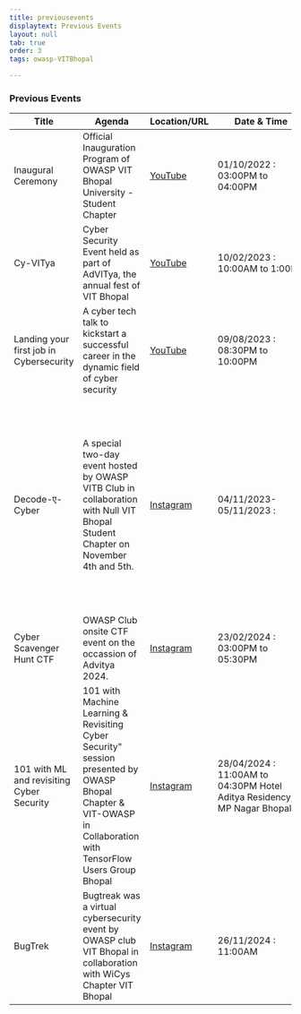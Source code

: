 ```yaml
---
title: previousevents
displaytext: Previous Events
layout: null
tab: true
order: 3
tags: owasp-VITBhopal

---
```


### Previous Events

| Title | Agenda | Location/URL | Date & Time | Speaker
| --- | --- | --- | --- | --- |
| Inaugural Ceremony | Official Inauguration Program of OWASP VIT Bhopal University - Student Chapter | [YouTube](https://www.youtube.com/watch?v=u4OXOqkjIQg) | 01/10/2022 : 03:00PM to 04:00PM | Vandana Verma
| Cy-VITya | Cyber Security Event held as part of AdVITya, the annual fest of VIT Bhopal | [YouTube](https://www.youtube.com/watch?v=VCn4hJBoNtU) | 10/02/2023 : 10:00AM to 1:00PM | Urvesh Thakkar
| Landing your first job in Cybersecurity | A cyber tech talk to kickstart a successful career in the dynamic field of cyber security | [YouTube](https://www.youtube.com/live/yCCZCqVWRGI?si=-5BMICBPcYtQFbaY) | 09/08/2023 : 08:30PM to 10:00PM | Fardeen Ahmed
|  Decode-ए-Cyber |  A special two-day event hosted by OWASP VITB Club in collaboration with Null VIT Bhopal Student Chapter on November 4th and 5th. | [Instagram](https://www.instagram.com/p/CyoKE1qIw4M/) | 04/11/2023-05/11/2023 : | Discussion Panel: Anugrah Sr, Abhinav Pandey, Yash Gorasiya and Oorja Rungta, Chief Guest: Dr. Pushpinder Singh Patheja, Speaker for introduction to DevSecOps: Raja Nagori
| Cyber Scavenger Hunt CTF | OWASP Club onsite CTF event on the occassion of Advitya 2024. | [Instagram](https://www.instagram.com/p/C3Ry3fMvg8S/) | 23/02/2024 : 03:00PM to 05:30PM | NA
| 101 with ML and revisiting Cyber Security | 101 with Machine Learning & Revisiting Cyber Security" session presented by OWASP Bhopal Chapter & VIT-OWASP in Collaboration with TensorFlow Users Group Bhopal | [Instagram](https://www.instagram.com/p/C6JGYRKvtKw/?img_index=1) | 28/04/2024 : 11:00AM to 04:30PM Hotel Aditya Residency, MP Nagar Bhopal. | _
| BugTrek | Bugtreak was a virtual cybersecurity event by OWASP club VIT Bhopal in collaboration with WiCys Chapter VIT Bhopal | [Instagram](https://www.instagram.com/p/DCi8Iw4vdNQ/) | 26/11/2024 : 11:00AM  | Aksha Chudasama

